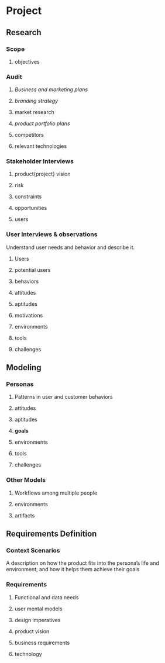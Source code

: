 # Project
## Research
### Scope
1. objectives

### Audit
1. *Business and marketing plans*

2. *branding strategy*

3. market research 

4. *product portfolio plans* 

5. competitors 

6. relevant technologies 

### Stakeholder Interviews
1. product{project} vision 

2. risk 

3. constraints 

4. opportunities 

5. users 

### User Interviews & observations
Understand user needs and behavior and describe it.
 
1. Users

2. potential users

3. behaviors

4. attitudes

5. aptitudes

6. motivations

7. environments

8. tools

9. challenges

## Modeling
### Personas
1. Patterns in user and customer behaviors

2. attitudes

3. aptitudes

4. **goals**

5. environments

6. tools

7. challenges
### Other Models
1. Workflows among multiple people

2. environments

3. artifacts

## Requirements Definition
### Context Scenarios
A description on how the product fits into the persona’s life and environment, and how it helps them achieve their goals
### Requirements
1. Functional and data needs

2. user mental models

3. design imperatives

4. product vision

5. business requirements

6. technology